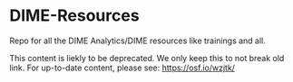 # DIME-Resources
Repo for all the DIME Analytics/DIME resources like trainings and all.

This content is liekly to be deprecated. We only keep this to not break old link. For up-to-date content, please see: https://osf.io/wzjtk/
